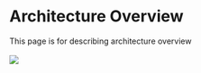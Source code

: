 # Architecture Overview

This page is for describing architecture overview\
\
![](../.gitbook/assets/mozita\_arch\_overview.drawio.png)
